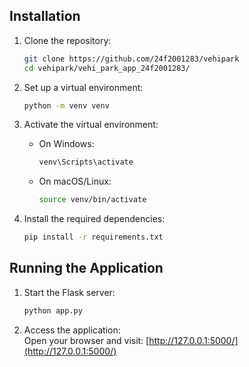 ## Installation

1. Clone the repository:
   ```bash
   git clone https://github.com/24f2001283/vehipark
   cd vehipark/vehi_park_app_24f2001283/
   ```

2. Set up a virtual environment:
   ```bash
   python -m venv venv
   ```

3. Activate the virtual environment:

   - On Windows:
     ```bash
     venv\Scripts\activate
     ```
   - On macOS/Linux:
     ```bash
     source venv/bin/activate
     ```

4. Install the required dependencies:
   ```bash
   pip install -r requirements.txt
   ```

## Running the Application

1. Start the Flask server:
   ```bash
   python app.py
   ```

2. Access the application:  
   Open your browser and visit: [http://127.0.0.1:5000/](http://127.0.0.1:5000/)
